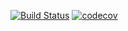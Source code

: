 [![Build Status](https://app.travis-ci.com/himax82/job4j_grabber.svg?branch=master)](https://app.travis-ci.com/himax82/job4j_grabber)
[![codecov](https://codecov.io/gh/himax82/job4j_grabber/branch/master/graph/badge.svg?token=SXTGPK09TW)](https://codecov.io/gh/himax82/job4j_grabber)
